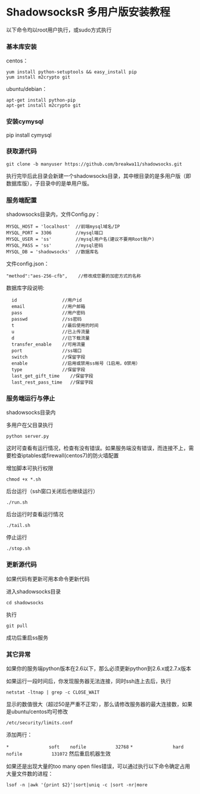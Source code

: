 # ShadowsocksR 多用户版安装教程 #

以下命令均以root用户执行，或sudo方式执行

### 基本库安装 ###
centos： 
```
yum install python-setuptools && easy_install pip
yum install m2crypto git
```
ubuntu/debian： 
```
apt-get install python-pip
apt-get install m2crypto git
```
### 安装cymysql ###
pip install cymysql

### 获取源代码 ###
`git clone -b manyuser https://github.com/breakwa11/shadowsocks.git`

执行完毕后此目录会新建一个shadowsocks目录，其中根目录的是多用户版（即数据库版），子目录中的是单用户版。

### 服务端配置 ###
shadowsocks目录内，文件Config.py： 
```
MYSQL_HOST = 'localhost'  //前端mysql域名/IP
MYSQL_PORT = 3306         //mysql端口
MYSQL_USER = 'ss'         //mysql用户名(建议不要用Root账户)
MYSQL_PASS = 'ss'         //mysql密码
MYSQL_DB = 'shadowsocks'  //数据库名
```
文件config.json： 
```
"method":"aes-256-cfb",    //修改成您要的加密方式的名称
```

数据库字段说明:
```
  id                 //用户id
  email              //用户邮箱
  pass               //用户密码
  passwd             //ss密码
  t                  //最后使用的时间
  u                  //已上传流量
  d                  //已下载流量
  transfer_enable    //可用流量
  port               //ss端口
  switch             //保留字段
  enable             //启用或禁用ss帐号（1启用，0禁用）
  type               //保留字段
  last_get_gift_time    //保留字段
  last_rest_pass_time   //保留字段
```

### 服务端运行与停止 ###

shadowsocks目录内 

多用户在父目录执行 

`python server.py`

这时可查看有运行情况，检查有没有错误。如果服务端没有错误，而连接不上，需要检查iptables或firewall(centos7)的防火墙配置

增加脚本可执行权限 

`chmod +x *.sh`

后台运行（ssh窗口关闭后也继续运行） 

`./run.sh`

后台运行时查看运行情况 

`./tail.sh`

停止运行 

`./stop.sh`

### 更新源代码 ###
如果代码有更新可用本命令更新代码

进入shadowsocks目录 

`cd shadowsocks` 

执行 

`git pull` 

成功后重启ss服务

### 其它异常 ###
如果你的服务端python版本在2.6以下，那么必须更新python到2.6.x或2.7.x版本

如果运行一段时间后，你发现服务器无法连接，同时ssh连上去后，执行 

`netstat -ltnap | grep -c CLOSE_WAIT` 

显示的数值很大（超过50是严重不正常），那么请修改服务器的最大连接数，如果是ubuntu/centos均可修改 

`/etc/security/limits.conf` 

添加两行： 

`*               soft    nofile           32768` 
`*               hard    nofile           131072` 
然后重启机器生效

如果还是出现大量的too many open files错误，可以通过执行以下命令确定占用大量文件数的进程：

`lsof -n |awk '{print $2}'|sort|uniq -c |sort -nr|more`
